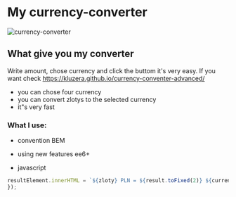 # My currency-converter
![currency-converter](https://i.postimg.cc/SKptWWTq/Animation.gif)
## What give you my converter
  Write amount, chose currency and click the buttom it's very easy. If you want check https://kluzera.github.io/currency-conventer-advanced/
- you can chose four currency
- you can convert zlotys to the selected currency
- it"s very fast
### What I use:
- convention BEM

- using new features ee6+

- javascript
```javascript
resultElement.innerHTML = `${zloty} PLN = ${result.toFixed(2)} ${currency}`;
});
